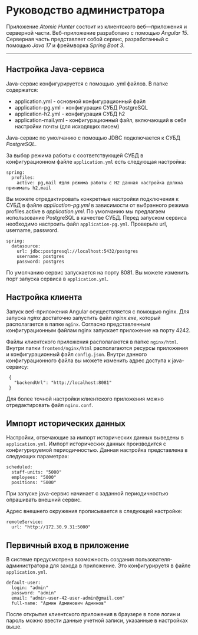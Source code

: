 # Руководство администратора

Приложение *Atomic Hunter* состоит из клиентского веб—приложения и серверной части.
Веб-приложение разработано c помощью *Angular 15*.
Серверная часть представляет собой сервис, разработанный с помощью *Java 17* и фреймворка *Spring Boot 3*.

---

## Настройка Java-сервиса
Java-сервис конфигурируется с помощью .yml файлов. В папке содержатся:


* application.yml - основной конфигурационный файл
* application-pg.yml - конфигурация СУБД PostgreSQL
* application-h2.yml - конфигурация СУБД h2
* application-mail.yml - конфигурационный файл, включающий в себя настройки почты (для исходящих писем)

 Java-сервис по умолчанию c помощью JDBC подключается к  СУБД *PostgreSQL*.
 
 За выбор режима работы с соответствующей СУБД в конфигурационном файле `application.yml` есть следующая настройка: 
```
spring:
  profiles:
    active: pg,mail #для режима работы с H2 данная настройка должна принимать h2,mail
```
Вы можете отредактировать конкретные настройки подключения к СУБД в файле *application-pg.yml* в зависимости от выбранного режима profiles.active в *application.yml*.
По умолчанию мы предлагаем использование PostgreSQL в качестве СУБД. Перед запуском сервиса необходимо настроить файл `application-pg.yml`. Проверьте url, username, password.

```
spring:
  datasource:
    url: jdbc:postgresql://localhost:5432/postgres
    username: postgres
    password: postgres
```

По умолчанию сервис запускается на порту 8081.
Вы можете изменить порт запуска сервиса в `application.yml`.

## Настройка клиента
 Запуск веб-приложения Angular осуществляется с помощью nginx. Для запуска *nginx* достаточно запустить файл *nginx.exe*, который располагается в папке `nginx`. Согласно представленным конфигурационным файлам nginx запускает приложение на порту 4242.

 Файлы клиентского приложения располагаются в папке `nginx/html`. Внутри папки `frontend/nginx/html` располагаются ресурсы приложения и конфигурационный файл `config.json`. Внутри данного конфигурационного файла вы можете изменить адрес доступа к java-сервису:
 ```
  {
    "backendUrl": "http://localhost:8081"
  }
 ```
 
 Для более точной настройки клиентского приложения можно отредактировать файл `nginx.conf`.


## Импорт исторических данных
Настройки, отвечающие за импорт исторических данных выведены в `application.yml`.
Импорт исторических данных производится с конфигурируемой периодичностью. Данная настройка представлена в следующих параметрах:
```
scheduled:
  staff-units: "5000"
  employees: "5000"
  positions: "5000"
```
При запуске java-сервис начинает с заданной периодичностью опрашивать внешний сервис. 

Адрес внешнего окружения прописывается в следующей настройке:
```
remoteService:
  url: "http://172.30.9.31:5000"
```

## Первичный вход в приложение

В системе предусмотрена возможность создания пользователя-администратора для захода в приложение. Это конфигурируетя в файле `application.yml`.

```
default-user:
  login: "admin"
  password: "admin"
  email: "admin-user-42-user-admin@gmail.com"
  full-name: "Админ Админович Админов"
```

После открытия клиентского приложения в браузере в поле логин и пароль можно ввести данные учетной записи, указанные в настройках выше.